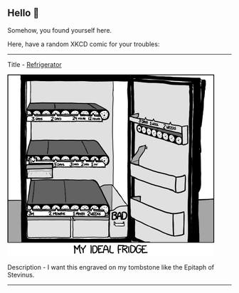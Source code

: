 ## Hello 👀

Somehow, you found yourself here.

Here, have a random XKCD comic for your troubles:

-----------------------------------

Title - [Refrigerator](https://xkcd.com/1109)

![Refrigerator](./random_comic.png)

Description - I want this engraved on my tombstone like the Epitaph of Stevinus.

-----------------------------------
